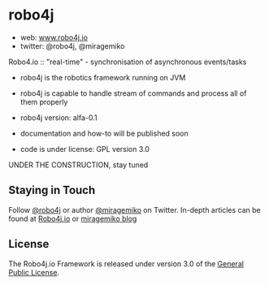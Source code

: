# robo4j

* web: www.robo4j.io
* twitter: @robo4j, @miragemiko
 
Robo4.io :: "real-time" - synchronisation of asynchronous events/tasks

* robo4j is the robotics framework running on JVM
* robo4j is capable to handle stream of commands and process all of them properly
* robo4j version: alfa-0.1

* documentation and how-to will be published soon

* code is under license: GPL version 3.0

UNDER THE CONSTRUCTION, stay tuned 


## Staying in Touch
Follow [@robo4j][] or author [@miragemiko][]
on Twitter. In-depth articles can be found at [Robo4j.io][] or [miragemiko blog][]

## License
The Robo4j.io Framework is released under version 3.0 of the [General Public License][].

[Robo4j.io]: http://www.robo4j.io
[miragemiko blog]: http://www.miroslavkopecky.com
[General Public License]: http://www.gnu.org/licenses/gpl-3.0-standalone.html0
[@robo4j]: https://twitter.com/robo4j
[@miragemiko]: https://twitter.com/miragemiko

